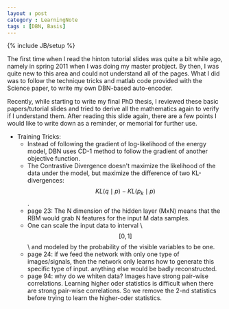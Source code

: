 ```yaml
---
layout : post
category : LearningNote
tags : [DBN, Basis]
---
```

{% include JB/setup %}

The first time when I read the hinton tutorial slides was quite a bit while ago, namely in spring 2011 when I was doing my master probject. By then, I was quite new to this area and could not understand all of the pages. What I did was to follow the technique tricks and matlab code provided with the Science paper, to write my own DBN-based auto-encoder.

Recently, while starting to write my final PhD thesis, I reviewed these basic papers/tutorial slides and tried to derive all the mathematics again to verify if I understand them. After reading this slide again, there are a few points I would like to write down as a reminder, or memorial for further use.

- Training Tricks:
	+ Instead of following the gradient of log-likelihood of the energy model, DBN uses CD-1 method to follow the gradient of another objective function.
    + The Contrastive Divergence doesn't maximize the likelihood of the data under the model, but maximize the difference of two KL-divergences: $$KL(q\mid p) - KL(p_k\mid p)$$.
    + page 23: The N dimension of the hidden layer (MxN) means that the RBM would grab N features for the input M data samples.
    + One can scale the input data to interval \\$$[0,1]$$\\ and modeled by the probability of the visible variables to be one.
    + page 24: if we feed the network with only one type of images/signals, then the network only learns how to generate this specific type of input. anything else would be badly reconstructed.
    + page 94: why do we whiten data? Images have strong pair-wise correlations. Learning higher oder statistics is difficult when there are strong pair-wise correlations. So we remove the 2-nd statistics before trying to learn the higher-oder statistics.